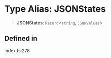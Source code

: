 # Type Alias: JSONStates

> **JSONStates**: `Record`\<`string`, `JSONValues`\>

## Defined in

index.ts:278
